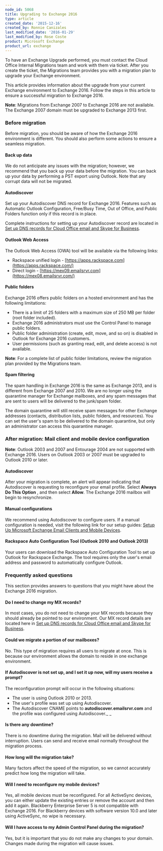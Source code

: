 ```yaml
---
node_id: 5068
title: Upgrading to Exchange 2016
type: article
created_date: '2015-12-16'
created_by: Ronnie Canizales
last_modified_date: '2016-01-29'
last_modified_by: Rose Coste
product: Microsoft Exchange
product_url: exchange
---
```


To have an Exchange Upgrade performed, you must contact the Cloud Office Internal Migrations team and work with them via ticket. After you create the ticket, the Migrations team provides you with a migration plan to upgrade your Exchange environment.

This article provides information about the upgrade from your current Exchange environment to Exchange 2016. Follow the steps in this article to ensure a successful migration to Exchange 2016.

**Note**: Migrations from Exchange 2007 to Exchange 2016 are not available. The Exchange 2007 domain must be upgraded to Exchange 2013 first.

### Before migration

Before migration, you should be aware of how the Exchange 2016 environment is different. You should also perform some actions to ensure a seamless migration.

#### Back up data

We do not anticipate any issues with the migration; however, we recommend that you back up your data before the migration. You can back up your data by performing a PST export using Outlook. Note that any corrupt data will not be migrated.

#### Autodiscover

Set up your Autodiscover DNS record for Exchange 2016. Features such as Automatic Outlook Configuration, Free/Busy Time, Out of Office, and Public Folders function only if this record is in place.

Complete instructions for setting up your Autodiscover record are located in [Set up DNS records for Cloud Office email and Skype for Business](http://www.rackspace.com/knowledge_center/article/set-up-dns-records-for-cloud-office-email-and-skype-for-business).

#### Outlook Web Access

The Outlook Web Access (OWA) tool will be available via the following links:

- Rackspace unified login - [https://apps.rackspace.com](https://apps.rackspace.com/)
- Direct login - [https://mex09.emailsrvr.com](https://mex08.emailsrvr.com/)


#### Public folders

Exchange 2016 offers public folders on a hosted environment and has the following limitations:

- There is a limit of 25 folders with a maximum size of 250 MB per folder (root folder included).
- Exchange 2016 administrators must use the Control Panel to manage public folders.
- Public folder administration (create, edit, move,  and so on) is disabled in Outlook for Exchange 2016 customers.
- User permissions (such as granting read, edit, and delete access) is not available.

**Note**: For a complete list of public folder limitations, review the migration plan provided by the Migrations team.

#### Spam filtering

The spam handling in Exchange 2016 is the same as Exchange 2013, and is different from Exchange 2007 and 2010. We are no longer using the quarantine manager for Exchange mailboxes, and any spam messages that are sent to users will be delivered to the junk/spam folder.

The domain quarantine will still receive spam messages for other Exchange addresses (contacts, distribution lists, public folders, and resources). You can set the user's spam to be delivered to the domain quarantine, but only an administrator can access this quarantine manager.

### After migration: Mail client and mobile device configuration

**Note**: Outlook 2003 and 2007 and Entourage 2004 are not supported with Exchange 2016. Users on Outlook 2003 or 2007 must be upgraded to Outlook 2010 or later.

#### Autodiscover

After your migration is complete, an alert will appear indicating that Autodiscover is requesting to reconfigure your email profile. Select **Always Do This Option** , and then select **Allow**. The Exchange 2016 mailbox will begin to resynchronize.

#### Manual configurations

We recommend using Autodiscover to configure users. If a manual configuration is needed, visit the following link for our setup guides: [Setup Up Microsoft Exchange Email Clients and Mobile Devices](https://admin.rackspace.com/knowledge_center/article/setting-up-microsoft-exchange-email-clients-mobile-devices).

#### Rackspace Auto Configuration Tool (Outlook 2010 and Outlook 2013)

Your users can download the Rackspace Auto Configuration Tool to set up Outlook for Rackspace Exchange. The tool requires only the user's email address and password to automatically configure Outlook.

### Frequently asked questions

This section provides answers to questions that you might have about the Exchange 2016 migration.

#### Do I need to change my MX records?

In most cases, you do not need to change your MX records because they should already be pointed to our environment. Our MX record details are located here in [Set up DNS records for Cloud Office email and Skype for Business](https://admin.rackspace.com/knowledge_center/article/set-up-dns-records-for-cloud-office-email-and-skype-for-business).

#### Could we migrate a portion of our mailboxes?

No. This type of migration requires all users to migrate at once. This is because our environment allows the domain to reside in one exchange environment.

#### If Autodiscover is not set up, and I set it up now, will my users receive a prompt?

The reconfiguration prompt will occur in the following situations:

  - The user is using Outlook 2010 or 2013.
  - The user's profile was set up using Autodiscover.
  - The Autodiscover CNAME points to **autodiscover.emailsrvr.com** and the profile was configured using Autodiscover._ _

#### Is there any downtime?

There is no downtime during the migration. Mail will be delivered without interruption. Users can send and receive email normally throughout the migration process.

#### How long will the migration take?

Many factors affect the speed of the migration, so we cannot accurately predict how long the migration will take.

#### Will I need to reconfigure my mobile devices?

Yes, all mobile devices must be reconfigured. For all ActiveSync devices, you can either update the existing entries or remove the account and then add it again. Blackberry Enterprise Server 5 is not compatible with Exchange 2016. For Blackberry devices with software version 10.0 and later using ActiveSync, no wipe is necessary.

#### Will I have access to my Admin Control Panel during the migration?

Yes, but it is important that you do not make any changes to your domain. Changes made during the migration will cause issues.
